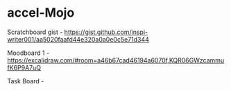 # accel-Mojo


Scratchboard gist  - https://gist.github.com/inspi-writer001/aa5020faafd44e320a0a0e0c5e71d344

Moodboard 1 - https://excalidraw.com/#room=a46b67cad46194a6070f,KQR06GWzcammufK6P9A7uQ

Task Board - 
